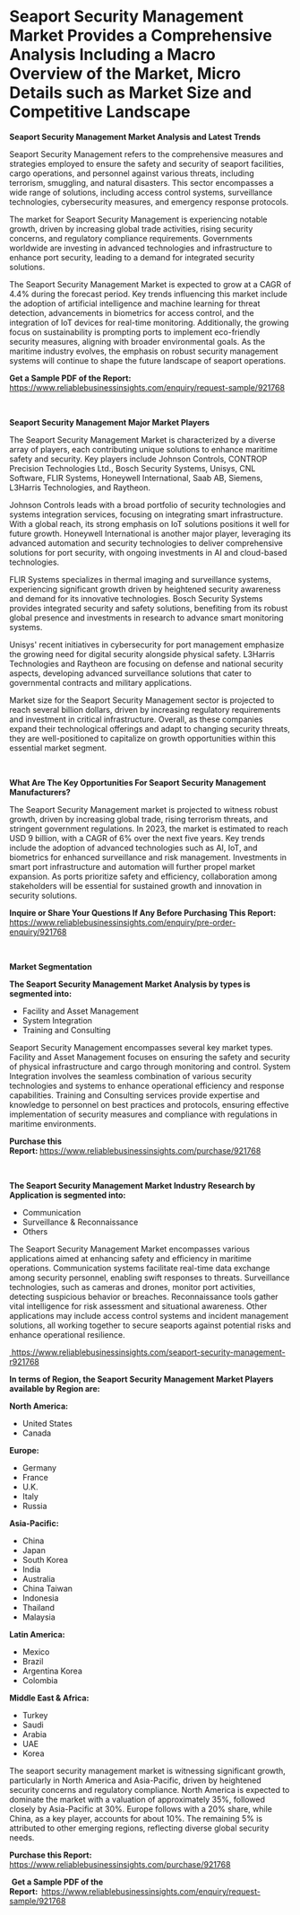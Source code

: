 <p><h1>Seaport Security Management Market Provides a Comprehensive Analysis Including a Macro Overview of the Market, Micro Details such as Market Size and Competitive Landscape</h1></p><p><strong>Seaport Security Management Market Analysis and Latest Trends</strong></p>
<p><p>Seaport Security Management refers to the comprehensive measures and strategies employed to ensure the safety and security of seaport facilities, cargo operations, and personnel against various threats, including terrorism, smuggling, and natural disasters. This sector encompasses a wide range of solutions, including access control systems, surveillance technologies, cybersecurity measures, and emergency response protocols.</p><p>The market for Seaport Security Management is experiencing notable growth, driven by increasing global trade activities, rising security concerns, and regulatory compliance requirements. Governments worldwide are investing in advanced technologies and infrastructure to enhance port security, leading to a demand for integrated security solutions.</p><p>The Seaport Security Management Market is expected to grow at a CAGR of 4.4% during the forecast period. Key trends influencing this market include the adoption of artificial intelligence and machine learning for threat detection, advancements in biometrics for access control, and the integration of IoT devices for real-time monitoring. Additionally, the growing focus on sustainability is prompting ports to implement eco-friendly security measures, aligning with broader environmental goals. As the maritime industry evolves, the emphasis on robust security management systems will continue to shape the future landscape of seaport operations.</p></p>
<p><strong>Get a Sample PDF of the Report:&nbsp;</strong> <a href="https://www.reliablebusinessinsights.com/enquiry/request-sample/921768?utm_campaign=2932&utm_medium=2&utm_source=Github&utm_content=ia&utm_term=18042025&utm_id=seaport-security-management">https://www.reliablebusinessinsights.com/enquiry/request-sample/921768</a></p>
<p>&nbsp;</p>
<p><strong>Seaport Security Management Major Market Players</strong></p>
<p><p>The Seaport Security Management Market is characterized by a diverse array of players, each contributing unique solutions to enhance maritime safety and security. Key players include Johnson Controls, CONTROP Precision Technologies Ltd., Bosch Security Systems, Unisys, CNL Software, FLIR Systems, Honeywell International, Saab AB, Siemens, L3Harris Technologies, and Raytheon.</p><p>Johnson Controls leads with a broad portfolio of security technologies and systems integration services, focusing on integrating smart infrastructure. With a global reach, its strong emphasis on IoT solutions positions it well for future growth. Honeywell International is another major player, leveraging its advanced automation and security technologies to deliver comprehensive solutions for port security, with ongoing investments in AI and cloud-based technologies.</p><p>FLIR Systems specializes in thermal imaging and surveillance systems, experiencing significant growth driven by heightened security awareness and demand for its innovative technologies. Bosch Security Systems provides integrated security and safety solutions, benefiting from its robust global presence and investments in research to advance smart monitoring systems.</p><p>Unisys' recent initiatives in cybersecurity for port management emphasize the growing need for digital security alongside physical safety. L3Harris Technologies and Raytheon are focusing on defense and national security aspects, developing advanced surveillance solutions that cater to governmental contracts and military applications.</p><p>Market size for the Seaport Security Management sector is projected to reach several billion dollars, driven by increasing regulatory requirements and investment in critical infrastructure. Overall, as these companies expand their technological offerings and adapt to changing security threats, they are well-positioned to capitalize on growth opportunities within this essential market segment.</p></p>
<p>&nbsp;</p>
<p><strong>What Are The Key Opportunities For Seaport Security Management Manufacturers?</strong></p>
<p><p>The Seaport Security Management market is projected to witness robust growth, driven by increasing global trade, rising terrorism threats, and stringent government regulations. In 2023, the market is estimated to reach USD 9 billion, with a CAGR of 6% over the next five years. Key trends include the adoption of advanced technologies such as AI, IoT, and biometrics for enhanced surveillance and risk management. Investments in smart port infrastructure and automation will further propel market expansion. As ports prioritize safety and efficiency, collaboration among stakeholders will be essential for sustained growth and innovation in security solutions.</p></p>
<p><strong>Inquire or Share Your Questions If Any Before Purchasing This Report:</strong> <a href="https://www.reliablebusinessinsights.com/enquiry/pre-order-enquiry/921768?utm_campaign=2932&utm_medium=2&utm_source=Github&utm_content=ia&utm_term=18042025&utm_id=seaport-security-management">https://www.reliablebusinessinsights.com/enquiry/pre-order-enquiry/921768</a></p>
<p>&nbsp;</p>
<p><strong>Market Segmentation</strong></p>
<p><strong>The Seaport Security Management Market Analysis by types is segmented into:</strong></p>
<p><ul><li>Facility and Asset Management</li><li>System Integration</li><li>Training and Consulting</li></ul></p>
<p><p>Seaport Security Management encompasses several key market types. Facility and Asset Management focuses on ensuring the safety and security of physical infrastructure and cargo through monitoring and control. System Integration involves the seamless combination of various security technologies and systems to enhance operational efficiency and response capabilities. Training and Consulting services provide expertise and knowledge to personnel on best practices and protocols, ensuring effective implementation of security measures and compliance with regulations in maritime environments.</p></p>
<p><strong>Purchase this Report:&nbsp;</strong><a href="https://www.reliablebusinessinsights.com/purchase/921768?utm_campaign=2932&utm_medium=2&utm_source=Github&utm_content=ia&utm_term=18042025&utm_id=seaport-security-management">https://www.reliablebusinessinsights.com/purchase/921768</a></p>
<p>&nbsp;</p>
<p><strong>The Seaport Security Management Market Industry Research by Application is segmented into:</strong></p>
<p><ul><li>Communication</li><li>Surveillance & Reconnaissance</li><li>Others</li></ul></p>
<p><p>The Seaport Security Management Market encompasses various applications aimed at enhancing safety and efficiency in maritime operations. Communication systems facilitate real-time data exchange among security personnel, enabling swift responses to threats. Surveillance technologies, such as cameras and drones, monitor port activities, detecting suspicious behavior or breaches. Reconnaissance tools gather vital intelligence for risk assessment and situational awareness. Other applications may include access control systems and incident management solutions, all working together to secure seaports against potential risks and enhance operational resilience.</p></p>
<p><a href="https://www.reliablebusinessinsights.com/seaport-security-management-r921768?utm_campaign=2932&utm_medium=2&utm_source=Github&utm_content=ia&utm_term=18042025&utm_id=seaport-security-management">&nbsp;https://www.reliablebusinessinsights.com/seaport-security-management-r921768</a></p>
<p><strong>In terms of Region, the Seaport Security Management Market Players available by Region are:</strong></p>
<p>
    <p> <strong> North America: </strong>
        <ul>
            <li>United States</li>
            <li>Canada</li>
        </ul>
        </p> 
    <p> <strong> Europe: </strong>
        <ul>
            <li>Germany</li>
            <li>France</li>
            <li>U.K.</li>
            <li>Italy</li>
            <li>Russia</li>
        </ul>
        </p> 
    <p> <strong> Asia-Pacific: </strong>
        <ul>
            <li>China</li>
            <li>Japan</li>
            <li>South Korea</li>
            <li>India</li>
            <li>Australia</li>
            <li>China Taiwan</li>
            <li>Indonesia</li>
            <li>Thailand</li>
            <li>Malaysia</li>
        </ul>
        </p> 
    <p> <strong> Latin America: </strong>
        <ul>
            <li>Mexico</li>
            <li>Brazil</li>
            <li>Argentina Korea</li>
            <li>Colombia</li>
        </ul>
        </p> 
    <p> <strong> Middle East & Africa: </strong>
        <ul>
            <li>Turkey</li>
            <li>Saudi</li>
            <li>Arabia</li>
            <li>UAE</li>
            <li>Korea</li>
        </ul>
    </p>
    </p>
<p><p>The seaport security management market is witnessing significant growth, particularly in North America and Asia-Pacific, driven by heightened security concerns and regulatory compliance. North America is expected to dominate the market with a valuation of approximately 35%, followed closely by Asia-Pacific at 30%. Europe follows with a 20% share, while China, as a key player, accounts for about 10%. The remaining 5% is attributed to other emerging regions, reflecting diverse global security needs.</p></p>
<p><strong>Purchase this Report: </strong><a href="https://www.reliablebusinessinsights.com/purchase/921768?utm_campaign=2932&utm_medium=2&utm_source=Github&utm_content=ia&utm_term=18042025&utm_id=seaport-security-management">https://www.reliablebusinessinsights.com/purchase/921768</a></p>
<p>&nbsp;<strong>Get a Sample PDF of the Report:&nbsp;&nbsp;</strong><a href="https://www.reliablebusinessinsights.com/enquiry/request-sample/921768?utm_campaign=2932&utm_medium=2&utm_source=Github&utm_content=ia&utm_term=18042025&utm_id=seaport-security-management">https://www.reliablebusinessinsights.com/enquiry/request-sample/921768</a></p>
<p><strong></strong></p>
<p><p></p><p></p><p></p></p>
